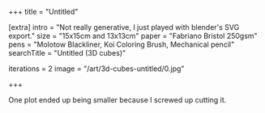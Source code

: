 +++
title = "Untitled"

[extra]
intro = "Not really generative, I just played with blender's SVG export."
size = "15x15cm and 13x13cm"
paper = "Fabriano Bristol 250gsm"
pens = "Molotow Blackliner, Koi Coloring Brush, Mechanical pencil"
searchTitle = "Untitled (3D cubes)"

iterations = 2
image = "/art/3d-cubes-untitled/0.jpg"

+++

One plot ended up being smaller because I screwed up cutting it.
